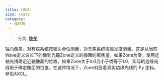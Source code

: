 ```yaml
---
title: LONA
icon: state
category:
  - 操作数
---
```


> 分类: [像差](/hb/operands/131/885/  "Zemax 操作数 像差")

轴向像差。对有焦系统按镜头单位测量，对无焦系统按屈光度测量。这是从当前Wave定义波长下的像到光瞳Zone定义的像面的离焦量。如果Zone为零，使用近轴光线确定近轴像面的位置。如果Zone大于0.0且小于或等于1.0，实际的边缘光线用于确定像面的位置。在这种情况下，Zone对应着真实边缘光线的 Py 坐标。参见AXCL。